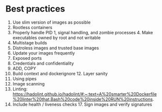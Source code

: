 # Best practices
1. Use slim version of images as possible
2. Rootless containers
3. Properly handle PID 1, signal handling, and zombie processes 4. Make executables owned by root and not writable
5. Multistage builds
6. Distroless images and trusted base images
7. Update your images frequently
8. Exposed ports
9. Credentials and confidentiality
10. ADD, COPY
11. Build context and dockerignore 12. Layer sanity
13. Using pipes
14. Image scanning
15. Linting: https://hadolint.github.io/hadolint/#:~:text=A%20smarter%20Dockerfile%20linter%20that,Bash%20code%20inside%20RUN%20instructions.
16. Include health / liveness checks 17. Sign images and verify signatures